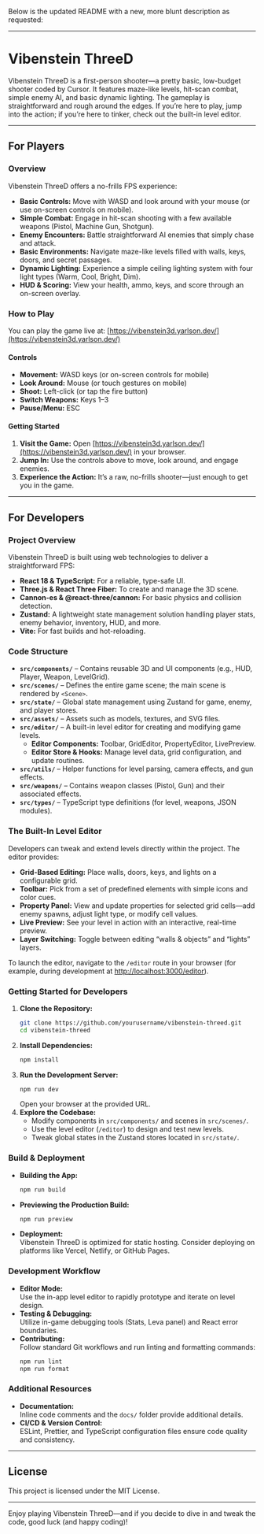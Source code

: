 Below is the updated README with a new, more blunt description as requested:

---

# Vibenstein ThreeD

Vibenstein ThreeD is a first-person shooter—a pretty basic, low-budget shooter coded by Cursor. It features maze-like levels, hit-scan combat, simple enemy AI, and basic dynamic lighting. The gameplay is straightforward and rough around the edges. If you’re here to play, jump into the action; if you’re here to tinker, check out the built-in level editor.

---

## For Players

### Overview

Vibenstein ThreeD offers a no-frills FPS experience:

- **Basic Controls:** Move with WASD and look around with your mouse (or use on-screen controls on mobile).
- **Simple Combat:** Engage in hit-scan shooting with a few available weapons (Pistol, Machine Gun, Shotgun).
- **Enemy Encounters:** Battle straightforward AI enemies that simply chase and attack.
- **Basic Environments:** Navigate maze-like levels filled with walls, keys, doors, and secret passages.
- **Dynamic Lighting:** Experience a simple ceiling lighting system with four light types (Warm, Cool, Bright, Dim).
- **HUD & Scoring:** View your health, ammo, keys, and score through an on-screen overlay.

### How to Play

You can play the game live at: [https://vibenstein3d.yarlson.dev/](https://vibenstein3d.yarlson.dev/)

#### Controls

- **Movement:** WASD keys (or on-screen controls for mobile)
- **Look Around:** Mouse (or touch gestures on mobile)
- **Shoot:** Left-click (or tap the fire button)
- **Switch Weapons:** Keys 1–3
- **Pause/Menu:** ESC

#### Getting Started

1. **Visit the Game:** Open [https://vibenstein3d.yarlson.dev/](https://vibenstein3d.yarlson.dev/) in your browser.
2. **Jump In:** Use the controls above to move, look around, and engage enemies.
3. **Experience the Action:** It’s a raw, no-frills shooter—just enough to get you in the game.

---

## For Developers

### Project Overview

Vibenstein ThreeD is built using web technologies to deliver a straightforward FPS:

- **React 18 & TypeScript:** For a reliable, type-safe UI.
- **Three.js & React Three Fiber:** To create and manage the 3D scene.
- **Cannon-es & @react-three/cannon:** For basic physics and collision detection.
- **Zustand:** A lightweight state management solution handling player stats, enemy behavior, inventory, HUD, and more.
- **Vite:** For fast builds and hot-reloading.

### Code Structure

- **`src/components/`** – Contains reusable 3D and UI components (e.g., HUD, Player, Weapon, LevelGrid).
- **`src/scenes/`** – Defines the entire game scene; the main scene is rendered by `<Scene>`.
- **`src/state/`** – Global state management using Zustand for game, enemy, and player stores.
- **`src/assets/`** – Assets such as models, textures, and SVG files.
- **`src/editor/`** – A built-in level editor for creating and modifying game levels.
   - **Editor Components:** Toolbar, GridEditor, PropertyEditor, LivePreview.
   - **Editor Store & Hooks:** Manage level data, grid configuration, and update routines.
- **`src/utils/`** – Helper functions for level parsing, camera effects, and gun effects.
- **`src/weapons/`** – Contains weapon classes (Pistol, Gun) and their associated effects.
- **`src/types/`** – TypeScript type definitions (for level, weapons, JSON modules).

### The Built-In Level Editor

Developers can tweak and extend levels directly within the project. The editor provides:

- **Grid-Based Editing:** Place walls, doors, keys, and lights on a configurable grid.
- **Toolbar:** Pick from a set of predefined elements with simple icons and color cues.
- **Property Panel:** View and update properties for selected grid cells—add enemy spawns, adjust light type, or modify cell values.
- **Live Preview:** See your level in action with an interactive, real-time preview.
- **Layer Switching:** Toggle between editing “walls & objects” and “lights” layers.

To launch the editor, navigate to the `/editor` route in your browser (for example, during development at [http://localhost:3000/editor](http://localhost:3000/editor)).

### Getting Started for Developers

1. **Clone the Repository:**
   ```bash
   git clone https://github.com/yourusername/vibenstein-threed.git
   cd vibenstein-threed
   ```
2. **Install Dependencies:**
   ```bash
   npm install
   ```
3. **Run the Development Server:**
   ```bash
   npm run dev
   ```
   Open your browser at the provided URL.
4. **Explore the Codebase:**
   - Modify components in `src/components/` and scenes in `src/scenes/`.
   - Use the level editor (`/editor`) to design and test new levels.
   - Tweak global states in the Zustand stores located in `src/state/`.

### Build & Deployment

- **Building the App:**
  ```bash
  npm run build
  ```
- **Previewing the Production Build:**
  ```bash
  npm run preview
  ```
- **Deployment:**  
  Vibenstein ThreeD is optimized for static hosting. Consider deploying on platforms like Vercel, Netlify, or GitHub Pages.

### Development Workflow

- **Editor Mode:**  
  Use the in-app level editor to rapidly prototype and iterate on level design.
- **Testing & Debugging:**  
  Utilize in-game debugging tools (Stats, Leva panel) and React error boundaries.
- **Contributing:**  
  Follow standard Git workflows and run linting and formatting commands:
  ```bash
  npm run lint
  npm run format
  ```

### Additional Resources

- **Documentation:**  
  Inline code comments and the `docs/` folder provide additional details.
- **CI/CD & Version Control:**  
  ESLint, Prettier, and TypeScript configuration files ensure code quality and consistency.

---

## License

This project is licensed under the MIT License.

---

Enjoy playing Vibenstein ThreeD—and if you decide to dive in and tweak the code, good luck (and happy coding)!
